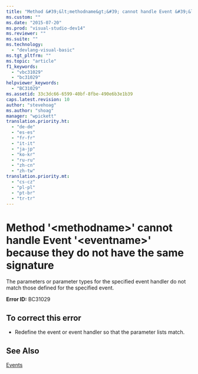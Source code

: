 ```yaml
---
title: "Method &#39;&lt;methodname&gt;&#39; cannot handle Event &#39;&lt;eventname&gt;&#39; because they do not have the same signature | Microsoft Docs"
ms.custom: ""
ms.date: "2015-07-20"
ms.prod: "visual-studio-dev14"
ms.reviewer: ""
ms.suite: ""
ms.technology: 
  - "devlang-visual-basic"
ms.tgt_pltfrm: ""
ms.topic: "article"
f1_keywords: 
  - "vbc31029"
  - "bc31029"
helpviewer_keywords: 
  - "BC31029"
ms.assetid: 33c3dc66-6599-40bf-8fbe-490e6b3e1b39
caps.latest.revision: 10
author: "stevehoag"
ms.author: "shoag"
manager: "wpickett"
translation.priority.ht: 
  - "de-de"
  - "es-es"
  - "fr-fr"
  - "it-it"
  - "ja-jp"
  - "ko-kr"
  - "ru-ru"
  - "zh-cn"
  - "zh-tw"
translation.priority.mt: 
  - "cs-cz"
  - "pl-pl"
  - "pt-br"
  - "tr-tr"
---
```

# Method &#39;&lt;methodname&gt;&#39; cannot handle Event &#39;&lt;eventname&gt;&#39; because they do not have the same signature
The parameters or parameter types for the specified event handler do not match those defined for the specified event.  
  
 **Error ID:** BC31029  
  
## To correct this error  
  
-   Redefine the event or event handler so that the parameter lists match.  
  
## See Also  
 [Events](../../visual-basic/programming-guide/language-features/events/events.md)